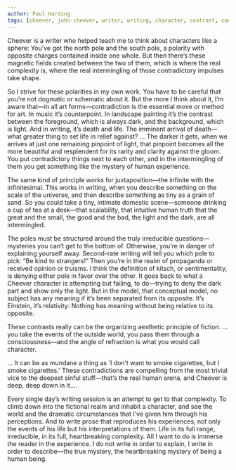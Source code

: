 ```yaml
---
author: Paul Harding
tags: [cheever, john-cheever, writer, writing, character, contrast, contradiction, paradox, sphere, opposites, opposition, mystery, complexity, human, life, art, pychology]
---
```

Cheever is a writer who helped teach me to think about characters like a sphere: You’ve got the north pole and the south pole, a polarity with opposite charges contained inside one whole. But then there’s these magnetic fields created between the two of them, which is where the real complexity is, where the real intermingling of those contradictory impulses take shape.

So I strive for these polarities in my own work. You have to be careful that you’re not dogmatic or schematic about it. But the more I think about it, I’m aware that—in all art forms—contradiction is the essential move or method for art. In music it’s counterpoint. In landscape painting it’s the contrast between the foreground, which is always dark, and the background, which is light. And in writing, it’s death and life. The imminent arrival of death—what greater thing to set life in relief against? … The darker it gets, when we arrives at just one remaining pinpoint of light, that pinpoint becomes all the more beautiful and resplendent for its rarity and clarity against the gloom. You put contradictory things next to each other, and in the intermingling of them you get something like the mystery of human experience.

The same kind of principle works for juxtaposition—the infinite with the infinitesimal. This works in writing, when you describe something on the scale of the universe, and then describe something as tiny as a grain of sand. So you could take a tiny, intimate domestic scene—someone drinking a cup of tea at a desk—that scalability, that intuitive human truth that the great and the small, the good and the bad, the light and the dark, are all intermingled.

The poles must be structured around the truly irreducible questions—mysteries you can’t get to the bottom of. Otherwise, you’re in danger of explaining yourself away. Second-rate writing will tell you which pole to pick: “Be kind to strangers!” Then you’re in the realm of propaganda or received opinion or truisms. I think the definition of kitsch, or sentimentality, is denying either pole in favor over the other. It goes back to what a Cheever character is attempting but failing, to do—trying to deny the dark part and show only the light. But in the model, that conceptual model, no subject has any meaning if it’s been separated from its opposite. It’s Einstein, it’s relativity: Nothing has meaning without being relative to its opposite.

These contrasts really can be the organizing aesthetic principle of fiction. … you take the events of the outside world, you pass them through a consciousness—and the angle of refraction is what you would call character.

… It can be as mundane a thing as 'I don’t want to smoke cigarettes, but I smoke cigarettes.' These contradictions are compelling from the most trivial vice to the deepest sinful stuff—that’s the real human arena, and Cheever is deep, deep down in it….

Every single day’s writing session is an attempt to get to that complexity. To climb down into the fictional realm and inhabit a character, and see the world and the dramatic circumstances that I’ve given him through his perceptions. And to write prose that reproduces his experiences, not only the events of his life but his interpretations of them. Life in its full range, irreducible, in its full, heartbreaking complexity. All I want to do is immerse the reader in the experience. I do not write in order to explain, I write in order to describe—the true mystery, the heartbreaking mystery of being a human being.